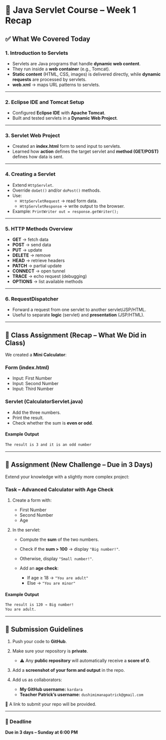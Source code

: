 # 📘 Java Servlet Course – Week 1 Recap  

## ✅ What We Covered Today  

### 1. Introduction to Servlets  

- Servlets are Java programs that handle **dynamic web content**.  
- They run inside a **web container** (e.g., Tomcat).  
- **Static content** (HTML, CSS, images) is delivered directly, while **dynamic requests** are processed by servlets.  
- **web.xml** → maps URL patterns to servlets.  

---

### 2. Eclipse IDE and Tomcat Setup  

- Configured **Eclipse IDE** with **Apache Tomcat**.  
- Built and tested servlets in a **Dynamic Web Project**.  

---

### 3. Servlet Web Project  

- Created an **index.html** form to send input to servlets.  
- Learned how **action** defines the target servlet and **method (GET/POST)** defines how data is sent.  

---

### 4. Creating a Servlet  

- Extend `HttpServlet`.  
- Override `doGet()` and/or `doPost()` methods.  
- Use:  
  - `HttpServletRequest` → read form data.  
  - `HttpServletResponse` → write output to the browser.  
- Example: `PrintWriter out = response.getWriter();`  

---

### 5. HTTP Methods Overview  

- **GET** → fetch data  
- **POST** → send data  
- **PUT** → update  
- **DELETE** → remove  
- **HEAD** → retrieve headers  
- **PATCH** → partial update  
- **CONNECT** → open tunnel  
- **TRACE** → echo request (debugging)  
- **OPTIONS** → list available methods  

---

### 6. RequestDispatcher  

- Forward a request from one servlet to another servlet/JSP/HTML.  
- Useful to separate **logic** (servlet) and **presentation** (JSP/HTML).  

---

## 📝 Class Assignment (Recap – What We Did in Class)  

We created a **Mini Calculator**:  

### Form (index.html)  

- Input: First Number  
- Input: Second Number  
- Input: Third Number  

### Servlet (CalculatorServlet.java)  

- Add the three numbers.  
- Print the result.  
- Check whether the sum is **even or odd**.  

#### Example Output  

```txt
The result is 3 and it is an odd number
````

---

## 📝 Assignment (New Challenge – Due in 3 Days)

Extend your knowledge with a slightly more complex project:

### Task – Advanced Calculator with Age Check

1. Create a form with:

   - First Number
   - Second Number
   - Age

2. In the servlet:

   - Compute the **sum** of the two numbers.
   - Check if the **sum > 100** → display `"Big number!"`.
   - Otherwise, display `"Small number!"`.
   - Add an **age check**:

     - If age ≥ 18 → `"You are adult"`
     - Else → `"You are minor"`

#### Example Output

```txt
The result is 120 → Big number!
You are adult.
```

---

## 📌 Submission Guidelines

1. Push your code to **GitHub**.
2. Make sure your repository is **private**.

   - ⚠️ Any **public repository** will automatically receive a **score of 0**.
3. Add a **screenshot of your form and output** in the repo.
4. Add us as collaborators:

   - **My GitHub username:** `kardara`
   - **Teacher Patrick’s username:** `dushimimanapatrick@gmail.com`

📎 A link to submit your repo will be provided.

---

### 📅 Deadline

**Due in 3 days – Sunday at 6:00 PM**
